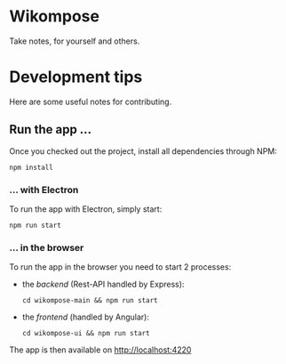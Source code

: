 # Wikompose

Take notes, for yourself and others.

# Development tips

Here are some useful notes for contributing.

## Run the app ...

Once you checked out the project, install all dependencies through NPM:

```
npm install
```

### ... with Electron

To run the app with Electron, simply start:

```
npm run start
```

### ... in the browser

To run the app in the browser you need to start 2 processes:

 - the _backend_ (Rest-API handled by Express):
   ```
   cd wikompose-main && npm run start
   ```
 
 - the _frontend_ (handled by Angular):
   ```
   cd wikompose-ui && npm run start
   ```

The app is then available on <http://localhost:4220>
